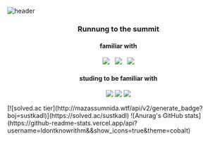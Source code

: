 ![header](https://capsule-render.vercel.app/api?type=soft&color=gradient&height=160&section=header&text=Kim%20Yuhyun&fontSize=90&animation=fadeIn)
<h3 align="center">Runnung to the summit</h3>
<h4 align="center">familiar with</h2>
<p align="center">
  <img src="https://img.shields.io/badge/c++-00599C?style=flat-square&logo=c%2B%2B&logoColor=white"/></a> &nbsp
  <img src="https://img.shields.io/badge/HTML5-E34F26?style=flat-square&logo=HTML5&logoColor=white"/></a> &nbsp
  <img src="https://img.shields.io/badge/CSS3-1572B6?style=flat-square&logo=CSS3&logoColor=white"/></a> 
</p>
<h4 align="center">studing to be familiar with</h2>
<p align="center">
  <img src="https://img.shields.io/badge/Django-092E20?style=flat-square&logo=Django&logoColor=white"/></a>
  <img src="https://img.shields.io/badge/TensorFlow-FF6F00?style=flat-square&logo=TensorFlow&logoColor=white"/></a>
  <img src="https://img.shields.io/badge/Git-F05032?style=flat-square&logo=Git&logoColor=white"/></a>
</p>
[![solved.ac tier](http://mazassumnida.wtf/api/v2/generate_badge?boj=sustkadl)](https://solved.ac/sustkadl)
![Anurag's GitHub stats](https://github-readme-stats.vercel.app/api?username=Idontknowrithm&&show_icons=true&theme=cobalt)
